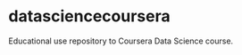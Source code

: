 datasciencecoursera
===================

Educational use repository to Coursera Data Science course.
